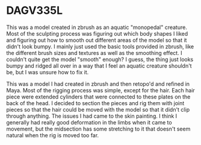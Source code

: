 # DAGV335L

This was a model created in zbrush as an aquatic "monopedal" creature. 
Most of the sculpting process was figuring out which body shapes I liked and figuring out how to smooth out different areas of the model so that it didn't look bumpy.
I mainly just used the basic tools provided in zbrush, like the different brush sizes and textures as well as the smoothing effect.
I couldn't quite get the model "smooth" enough? I guess, the thing just looks bumpy and ridged all over in a way that I feel an aquatic creature shouldn't be, but I was unsure how to fix it.
>>>>
This was a model I had created in zbrush and then retopo'd and refined in Maya.
Most of the rigging process was simple, except for the hair. Each hair piece were extended cylinders that were connected to these plates on the back of the head. I decided to section the pieces and rig them with joint pieces so that the hair could be moved with the model so that it didn't clip through anything. 
The issues I had came to the skin painting. I think I generally had really good deformation in the limbs when it came to movement, but the midsection has some stretching to it that doesn't seem natural when the rig is moved too far.